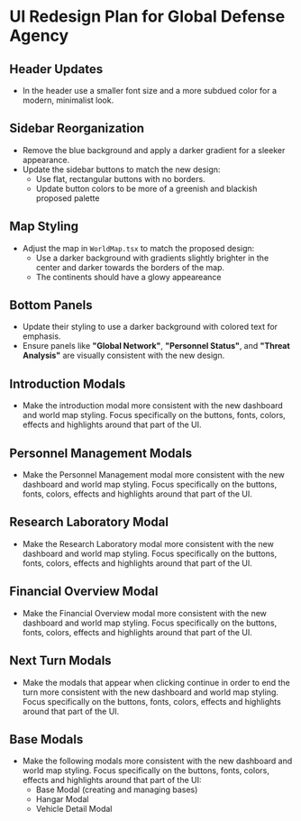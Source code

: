 # UI Redesign Plan for Global Defense Agency

## Header Updates
- In the header use a smaller font size and a more subdued color for a modern, minimalist look.

## Sidebar Reorganization
- Remove the blue background and apply a darker gradient for a sleeker appearance.
- Update the sidebar buttons to match the new design:
    - Use flat, rectangular buttons with no borders.
    - Update button colors to be more of a greenish and blackish proposed palette

## Map Styling
- Adjust the map in `WorldMap.tsx` to match the proposed design:
    - Use a darker background with gradients slightly brighter in the center and darker towards the borders of the map.
    - The continents should have a glowy appeareance

## Bottom Panels
- Update their styling to use a darker background with colored text for emphasis.
- Ensure panels like **"Global Network"**, **"Personnel Status"**, and **"Threat Analysis"** are visually consistent with the new design.

## Introduction Modals
- Make the introduction modal more consistent with the new dashboard and world map styling. Focus specifically on the buttons, fonts, colors, effects and highlights around that part of the UI.

## Personnel Management Modals
- Make the Personnel Management modal more consistent with the new dashboard and world map styling. Focus specifically on the buttons, fonts, colors, effects and highlights around that part of the UI.

## Research Laboratory Modal
- Make the Research Laboratory modal more consistent with the new dashboard and world map styling. Focus specifically on the buttons, fonts, colors, effects and highlights around that part of the UI.

## Financial Overview Modal
- Make the Financial Overview modal more consistent with the new dashboard and world map styling. Focus specifically on the buttons, fonts, colors, effects and highlights around that part of the UI.

## Next Turn Modals
- Make the modals that appear when clicking continue in order to end the turn more consistent with the new dashboard and world map styling. Focus specifically on the buttons, fonts, colors, effects and highlights around that part of the UI.

## Base Modals
- Make the following modals more consistent with the new dashboard and world map styling. Focus specifically on the buttons, fonts, colors, effects and highlights around that part of the UI:
  - Base Modal (creating and managing bases)
  - Hangar Modal
  - Vehicle Detail Modal